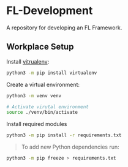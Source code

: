 # FL-Development
A repository for developing an FL Framework.

## Workplace Setup

Install [vitrualenv](https://packaging.python.org/guides/installing-using-pip-and-virtual-environments/):
```bash
python3 -m pip install virtualenv
```

Create a virtual environment:
```bash
python3 -m venv venv

# Activate virutal environment
source ./venv/bin/activate
```

Install required modules
```bash
python3 -m pip install -r requirements.txt
```
> To add new Python dependencies run:
```bash
python3 -m pip freeze > requirements.txt
```